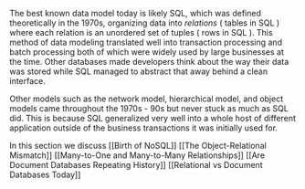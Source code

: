 The best known data model today is likely SQL, which was defined theoretically in the 1970s, organizing data into *relations* ( tables in SQL ) where each relation is an unordered set of tuples ( rows in SQL ). This method of data modeling translated well into transaction processing and batch processing both of which were widely used by large businesses at the time. Other databases made developers think about the way their data was stored while SQL managed to abstract that away behind a clean interface.

Other models such as the network model, hierarchical model, and object models came throughout the 1970s - 90s but never stuck as much as SQL did. This is because SQL generalized very well into a whole host of different application outside of the business transactions it was initially used for.

In this section we discuss 
[[Birth of NoSQL]]
[[The Object-Relational Mismatch]]
[[Many-to-One and Many-to-Many Relationships]]
[[Are Document Databases Repeating History]]
[[Relational vs Document Databases Today]]
